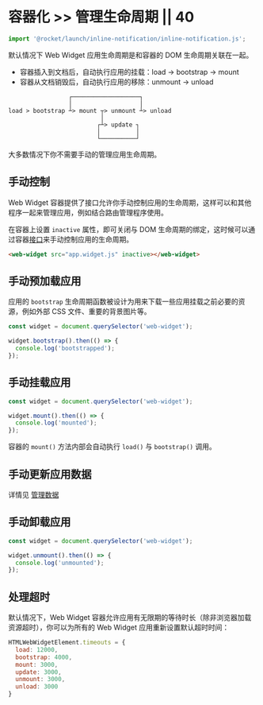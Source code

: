 # 容器化 >> 管理生命周期 || 40

```js script
import '@rocket/launch/inline-notification/inline-notification.js';
```

默认情况下 Web Widget 应用生命周期是和容器的 DOM 生命周期关联在一起。

* 容器插入到文档后，自动执行应用的挂载：load -\> bootstrap -\> mount
* 容器从文档销毁后，自动执行应用的移除：unmount -\> unload

```
                 ┌───────────────────┐
                 │                   │
load > bootstrap ┴> mount ┬> unmount ┴> unload
                          │
                         ┌┴> update ┐
                         │          │
                         └──────────┘
```

大多数情况下你不需要手动的管理应用生命周期。

## 手动控制

Web Widget 容器提供了接口允许你手动控制应用的生命周期，这样可以和其他程序一起来管理应用，例如结合路由管理程序使用。

在容器上设置 `inactive` 属性，即可关闭与 DOM 生命周期的绑定，这时候可以通过容器[接口](../../docs/container/interfaces/html-web-widget-element.md)来手动控制应用的生命周期。

```html
<web-widget src="app.widget.js" inactive></web-widget>
```

## 手动预加载应用

应用的 `bootstrap` 生命周期函数被设计为用来下载一些应用挂载之前必要的资源，例如外部 CSS 文件、重要的背景图片等。

```js
const widget = document.querySelector('web-widget');

widget.bootstrap().then(() => {
  console.log('bootstrapped');
});
```

## 手动挂载应用

```js
const widget = document.querySelector('web-widget');

widget.mount().then(() => {
  console.log('mounted');
});
```

<inline-notification type="tip">

容器的 `mount()` 方法内部会自动执行 `load()` 与 `bootstrap()` 调用。

</inline-notification>

## 手动更新应用数据

详情见 [管理数据](data.md)

## 手动卸载应用

```js
const widget = document.querySelector('web-widget');

widget.unmount().then(() => {
  console.log('unmounted');
});
```

## 处理超时

默认情况下，Web Widget 容器允许应用有无限期的等待时长（除非浏览器加载资源超时），你可以为所有的 Web Widget 应用重新设置默认超时时间：

```js
HTMLWebWidgetElement.timeouts = {
  load: 12000,
  bootstrap: 4000,
  mount: 3000,
  update: 3000,
  unmount: 3000,
  unload: 3000
}
```